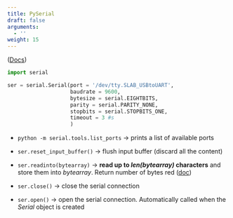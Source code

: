 ```yaml
---
title: PySerial
draft: false
arguments:
  - ''
weight: 15
---
```


([Docs](https://pyserial.readthedocs.io/en/latest/shortintro.html))

```py
import serial

ser = serial.Serial(port = '/dev/tty.SLAB_USBtoUART',
                    baudrate = 9600,
                    bytesize = serial.EIGHTBITS,
                    parity = serial.PARITY_NONE,
                    stopbits = serial.STOPBITS_ONE,
                    timeout = 3 #s
                    )
```

- `python -m serial.tools.list_ports` &rarr; prints a list of available ports

- `ser.reset_input_buffer()` &rarr; flush input buffer (discard all the content)

- `ser.readinto(bytearray)` &rarr; **read up to *len(bytearray)* characters** and store them into _bytearray_. Return number of bytes red ([doc](https://pyserial.readthedocs.io/en/latest/pyserial_api.html#serial.Serial.readinto))

- `ser.close()` &rarr; close the serial connection

- `ser.open()` &rarr; open the serial connection. Automatically called when the _Serial_ object is created
